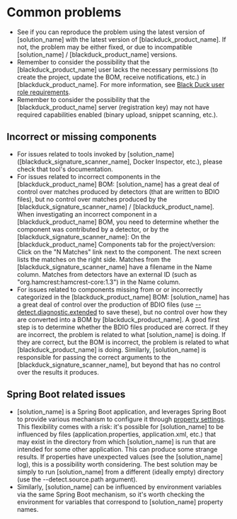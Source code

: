 # Common problems

- See if you can reproduce the problem using the latest version of [solution_name] with the latest version of [blackduck_product_name]. If not, the problem may be either fixed, or due to incompatible [solution_name] / [blackduck_product_name] versions.
- Remember to consider the possibility that the [blackduck_product_name] user lacks the necessary permissions (to create the project, update the BOM, receive notifications, etc.) in [blackduck_product_name]. For more information, see [Black Duck user role requirements](../gettingstarted/usersandroles.md).
- Remember to consider the possibility that the [blackduck_product_name] server (registration key) may not have required capabilities enabled (binary upload, snippet scanning, etc.).

## Incorrect or missing components

- For issues related to tools invoked by [solution_name] ([blackduck_signature_scanner_name], Docker Inspector, etc.), please check that tool's documentation.
- For issues related to incorrect components in the [blackduck_product_name] BOM: [solution_name] has a great deal of control over matches produced by detectors (that are written to BDIO files), but no control over matches produced by the [blackduck_signature_scanner_name] / [blackduck_product_name]. When investigating an incorrect component in a [blackduck_product_name] BOM, you need to determine whether the component was contributed by a detector, or by the [blackduck_signature_scanner_name]: On the [blackduck_product_name] Components tab for the project/version: Click on the "N Matches" link next to the component. The next screen lists the matches on the right side. Matches from the [blackduck_signature_scanner_name] have a filename in the Name column. Matches from detectors have an external ID (such as "org.hamcrest:hamcrest-core:1.3") in the Name column.
- For issues related to components missing from or or incorrectly categorized in the [blackduck_product_name] BOM: [solution_name] has a great deal of control over the production of BDIO files (use [--detect.diagnostic.extended](../properties/configuration/debug.md#diagnostic-mode-extended) to save these), but no control over how they are converted into a BOM by [blackduck_product_name]. A good first step is to determine whether the BDIO files produced are correct. If they are incorrect, the problem is related to what [solution_name] is doing. If they are correct, but the BOM is incorrect, the problem is related to what [blackduck_product_name] is doing. Similarly, [solution_name] is responsible for passing the correct arguments to the [blackduck_signature_scanner_name], but beyond that has no control over the results it produces.

## Spring Boot related issues

- [solution_name] is a Spring Boot application, and leverages Spring Boot to provide various mechanism to configure it through [property settings](https://docs.spring.io/spring-boot/docs/current/reference/html/boot-features-external-config.html). This flexibility comes with a risk: it's possible for [solution_name] to be influenced by files (application.properties, application.xml, etc.) that may exist in the directory from which [solution_name] is run that are intended for some other application. This can produce some strange results. If properties have unexpected values (see the [solution_name] log), this is a possibility worth considering. The best solution may be simply to run [solution_name] from a different (ideally empty) directory (use the --detect.source.path argument).
- Similarly, [solution_name] can be influenced by environment variables via the same Spring Boot mechanism, so it's worth checking the environment for variables that correspond to [solution_name] property names.


